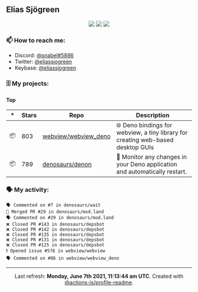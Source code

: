 ## Elias Sjögreen

<p align="center">
  <img src="https://img.shields.io/badge/🎂-dec. 2003-success" />
  <img src="https://img.shields.io/badge/🌎-Stockholm-informational" />
  <img src="https://img.shields.io/badge/👦-He/Him-informational" />
</p>

### 📫 How to reach me:

- Discord: [@snabel#5886](https://discord.com/users/267978757799673866)
- Twitter: [@eliassjogreen](https://twitter.com/eliassjogreen)
- Keybase: [@eliassjogreen](https://keybase.io/eliassjogreen)

### 🗄 My projects:

#### Top
|*|Stars|Repo|Description|
|---|---|---|---|
| 📦 | 803 | [webview/webview_deno](https://github.com/webview/webview_deno) | 🌐 Deno bindings for webview, a tiny library for creating web-based desktop GUIs |
| 📦 | 789 | [denosaurs/denon](https://github.com/denosaurs/denon) | 👀 Monitor any changes in your Deno application and automatically restart. |

### 🗣 My activity:

```
🗣 Commented on #7 in denosaurs/wait
🎉 Merged PR #29 in denosaurs/mod.land
🗣 Commented on #29 in denosaurs/mod.land
❌ Closed PR #143 in denosaurs/depsbot
❌ Closed PR #142 in denosaurs/depsbot
❌ Closed PR #135 in denosaurs/depsbot
❌ Closed PR #131 in denosaurs/depsbot
❌ Closed PR #125 in denosaurs/depsbot
❗️ Opened issue #578 in webview/webview
🗣 Commented on #86 in webview/webview_deno
```

------------
<p align="center">Last refresh: <b>Monday, June 7th 2021, 11:13:44 am UTC</b>. Created with <a href=https://github.com/marketplace/actions/profile-readme>@actions-js/profile-readme</a>.</p>

